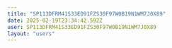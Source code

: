 ```yaml
---
title: "SP113DFRM41S33ED91FZS30F97W0B19N1WM7J0X89"
date: 2025-02-19T23:34:42.592Z
user: SP113DFRM41S33ED91FZS30F97W0B19N1WM7J0X89
layout: "users"
---
```

    